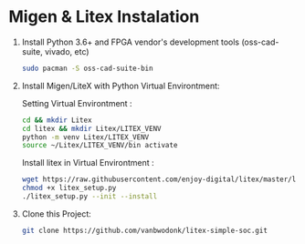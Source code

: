 # Migen & Litex Instalation

1. Install Python 3.6+ and FPGA vendor's development tools (oss-cad-suite, vivado, etc) 
    ```bash
    sudo pacman -S oss-cad-suite-bin
    ```
2. Install Migen/LiteX with Python Virtual Environtment:
    
    Setting Virtual Environtment :
     ```bash
    cd && mkdir Litex
    cd litex && mkdir Litex/LITEX_VENV
    python -m venv Litex/LITEX_VENV
    source ~/Litex/LITEX_VENV/bin activate
    ```
    Install litex in Virtual Environtment :
    ```bash
    wget https://raw.githubusercontent.com/enjoy-digital/litex/master/litex_setup.py
    chmod +x litex_setup.py
    ./litex_setup.py --init --install
    ```

3. Clone this Project:
    ```bash
    git clone https://github.com/vanbwodonk/litex-simple-soc.git
    ```
